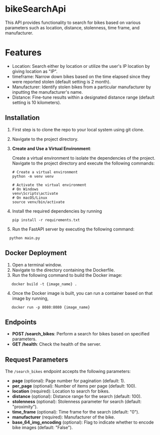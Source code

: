 # bikeSearchApi
This API provides functionality to search for bikes based on various parameters such as location, distance, stolenness, time frame, and manufacturer.

# Features
- Location: Search either by location or utilize the user's IP location by giving location as "IP".
- timeframe: Narrow down bikes based on the time elapsed since they were reported stolen (default setting is 2 month).
- Manufacturer: Identify stolen bikes from a particular manufacturer by inputting the manufacturer's name.
- Distance: Fine-tune results within a designated distance range (default setting is 10 kilometers).

## Installation

1. First step is to clone the repo to your local system using git clone.
2. Navigate to the project directory.
3. **Create and Use a Virtual Environment**:

    Create a virtual environment to isolate the dependencies of the project. Navigate to the project directory and execute the following commands:

    ```
    # Create a virtual environment
    python -m venv venv

    # Activate the virtual environment
    # On Windows
    venv\Scripts\activate
    # On macOS/Linux
    source venv/bin/activate
    ```
4. Install the required dependencies by running
    ```
    pip install -r requirements.txt

    ```

5. Run the FastAPI server by executing the following command:
  ```
    python main.py

  ```

## Docker Deployment
1. Open a terminal window.
2. Navigate to the directory containing the Dockerfile.
3. Run the following command to build the Docker image:
 ```
    docker build -t {image_name} .

  ```
4. Once the Docker image is built, you can run a container based on that image by running,
 ```
    docker run -p 8080:8080 {image_name}

   ```

## Endpoints

- **POST /search_bikes**: Perform a search for bikes based on specified parameters.
- **GET /health**: Check the health of the server.

## Request Parameters

The `/search_bikes` endpoint accepts the following parameters:

- **page** (optional): Page number for pagination (default: 1).
- **per_page** (optional): Number of items per page (default: 100).
- **location** (required): Location to search for bikes.
- **distance** (optional): Distance range for the search (default: 100).
- **stolenness** (optional): Stolenness parameter for search (default: "proximity").
- **time_frame** (optional): Time frame for the search (default: "0").
- **manufacturer** (required): Manufacturer of the bike.
- **base_64_img_encoding** (optional): Flag to indicate whether to encode bike images (default: "False").





